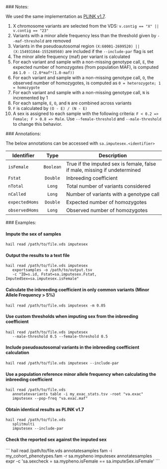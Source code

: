 <div class="cmdhead"></div>

<div class="description"></div>

<div class="synopsis"></div>

<div class="options"></div>

<div class="cmdsubsection">
### Notes:

We used the same implementation as [PLINK v1.7](http://pngu.mgh.harvard.edu/~purcell/plink/summary.shtml#sexcheck).

1. X chromosome variants are selected from the VDS: `v.contig == "X" || v.contig == "23"`
2. Variants with a minor allele frequency less than the threshold given by `--maf-threshold` are removed
3. Variants in the pseudoautosomal region `(X:60001-2699520) || (X:154931044-155260560)` are included if the `--include-par` flag is set
4. The minor allele frequency (maf) per variant is calculated
5. For each variant and sample with a non-missing genotype call, `E`, the expected number of homozygotes (from population MAF), is computed as `1.0 - (2.0*maf*(1.0-maf))`
6. For each variant and sample with a non-missing genotype call, `O`, the observed number of homozygotes, is computed as `0 = heterozygote; 1 = homozygote`
7. For each variant and sample with a non-missing genotype call, `N` is incremented by 1
8. For each sample, `E`, `O`, and `N` are combined across variants
9. `F` is calculated by `(O - E) / (N - E)`
10. A sex is assigned to each sample with the following criteria: `F < 0.2 => Female; F > 0.8 => Male`. Use `--female-threshold` and `--male-threshold` to change this behavior.
</div>

<div class="cmdsubsection">
### Annotations:

The below annotations can be accessed with `sa.imputesex.<identifier>`

Identifier | Type | Description
--- | :-: | ---
`isFemale` | `Boolean` | True if the imputed sex is female, false if male, missing if undetermined
`Fstat` | `Double` | Inbreeding coefficient
`nTotal` | `Long` | Total number of variants considered
`nCalled` | `Long` | Number of variants with a genotype call
`expectedHoms` | `Double` | Expected number of homozygotes
`observedHoms` | `Long` | Observed number of homozygotes

</div>

<div class="cmdsubsection">
### Examples:

<h4 class="example"> Impute the sex of samples </h4>

```
hail read /path/to/file.vds imputesex
```

<h4 class="example">Output the results to a text file</h4>

```
hail read /path/to/file.vds imputesex 
   exportsamples -o /path/to/output.tsv 
   -c "ID=s.id, Fstat=sa.imputesex.Fstat, ImputedSex=sa.imputesex.isFemale"
```

<h4 class="example">Calculate the inbreeding coefficient in only common variants (Minor Allele Frequency > 5%)</h4>

```
hail read /path/to/file.vds imputesex -m 0.05
```

<h4 class="example">Use custom thresholds when imputing sex from the inbreeding coefficient</h4>

```
hail read /path/to/file.vds imputesex 
   --male-threshold 0.5 --female-threshold 0.5
```

<h4 class="example">Include pseudoautosomal variants in the inbreeding coefficient calculation</h4>

```
hail read /path/to/file.vds imputesex --include-par
```

<h4 class="example">Use a population reference minor allele frequency when calculating the inbreeding coefficient</h4> 

```
hail read /path/to/file.vds 
   annotatevariants table -i my_exac_stats.tsv -root "va.exac"  
   imputesex --pop-freq "va.exac.maf"
```

<h4 class="example"> Obtain identical results as PLINK v1.7</h4>

```
hail read /path/to/file.vds 
   splitmulti 
   imputesex --include-par
```

<h4 class="example">Check the reported sex against the imputed sex</h4>
```
hail read /path/to/file.vds 
    annotatesamples fam -i my_cohort_phenotypes.fam -r sa.mypheno 
    imputesex 
    annotatesamples expr -c 'sa.sexcheck = sa.mypheno.isFemale == sa.imputeSex.isFemale'
```
</div>